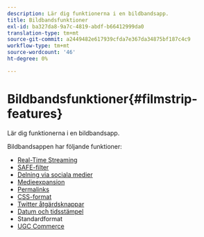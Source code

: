 ```yaml
---
description: Lär dig funktionerna i en bildbandsapp.
title: Bildbandsfunktioner
exl-id: ba327da8-9a7c-4819-abdf-b66412999da0
translation-type: tm+mt
source-git-commit: a2449482e617939cfda7e367da34875bf187c4c9
workflow-type: tm+mt
source-wordcount: '46'
ht-degree: 0%

---
```


# Bildbandsfunktioner{#filmstrip-features}

Lär dig funktionerna i en bildbandsapp.

Bildbandsappen har följande funktioner:

* [Real-Time Streaming](/help/using/c-features-livefyre/c-content-behavior-features/c-content-behavior-features.md#section_emd_syl_d1b)
* [SAFE-filter](/help/using/c-features-livefyre/c-about-moderation/c-moderation.md#c_moderation)
* [Delning via sociala medier](/help/using/c-features-livefyre/c-social-sharing/c-social-sharing.md#c_social_sharing)
* [Medieexpansion](/help/using/c-features-livefyre/c-enagement-features.md#section_pmq_ycm_d1b)
* [Permalinks](/help/using/c-features-livefyre/c-content-collection-tags/c-permalinks.md#c_permalinks)
* [CSS-format](/help/using/c-features-livefyre/c-styling-features/c-css-styling-branding.md#c_css_styling_branding)
* [Twitter åtgärdsknappar](/help/using/c-features-livefyre/c-enagement-features.md#section_uzm_ldm_d1b)
* [Datum och tidsstämpel](/help/using/c-features-livefyre/c-styling-features/c-date-and-timestamp.md#c_date_and_timestamp)
* Standardformat
* [UGC Commerce](/help/using/c-features-livefyre/c-ugc-commerce.md#c_ugc_commerce)
